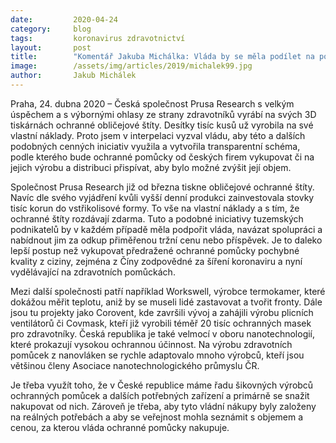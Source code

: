 ```yaml
---
date:         2020-04-24
category:     blog
tags:         koronavirus zdravotnictví
layout:       post
title:        "Komentář Jakuba Michálka: Vláda by se měla podílet na pomoci poskytované českým byznysem v boji proti koronaviru"
image:        /assets/img/articles/2019/michalek99.jpg
author:       Jakub Michálek
---
```




Praha, 24. dubna 2020 – Česká společnost Prusa Research s velkým úspěchem a s výbornými ohlasy ze strany zdravotníků vyrábí na svých 3D tiskárnách ochranné obličejové štíty. Desítky tisíc kusů už vyrobila na své vlastní náklady. Proto jsem v interpelaci vyzval vládu, aby této a dalších podobných cenných iniciativ využila a vytvořila transparentní schéma, podle kterého bude ochranné pomůcky od českých firem vykupovat či na jejich výrobu a distribuci přispívat, aby bylo možné zvýšit její objem.

Společnost Prusa Research již od března tiskne obličejové ochranné štíty. Navíc dle svého vyjádření kvůli vyšší denní produkci zainvestovala stovky tisíc korun do vstřikolisové formy. To vše na vlastní náklady a s tím, že ochranné štíty rozdávají zdarma. Tuto a podobné iniciativy tuzemských podnikatelů by v každém případě měla podpořit vláda, navázat spolupráci a nabídnout jim za odkup přiměřenou tržní cenu nebo příspěvek. Je to daleko lepší postup než vykupovat předražené ochranné pomůcky pochybné kvality z ciziny, zejména z Číny zodpovědné za šíření koronaviru a nyní vydělávající na zdravotních pomůckách. 

Mezi další společnosti patří například Workswell, výrobce termokamer, které dokážou měřit teplotu, aniž by se museli lidé zastavovat a tvořit fronty. Dále jsou tu projekty jako Corovent, kde završili vývoj a zahájili výrobu plicních ventilátorů či Covmask, kteří již vyrobili téměř 20 tisíc ochranných masek pro zdravotníky. Česká republika je také velmocí v oboru nanotechnologií, které prokazují vysokou ochrannou účinnost. Na výrobu zdravotních pomůcek z nanovláken se rychle adaptovalo mnoho výrobců, kteří jsou většinou členy Asociace nanotechnologického průmyslu ČR.

Je třeba využít toho, že v České republice máme řadu šikovných výrobců ochranných pomůcek a dalších potřebných zařízení a primárně se snažit nakupovat od nich. Zároveň je třeba, aby tyto vládní nákupy byly založeny na reálných potřebách a aby se veřejnost mohla seznámit s objemem a cenou, za kterou vláda ochranné pomůcky nakupuje.
